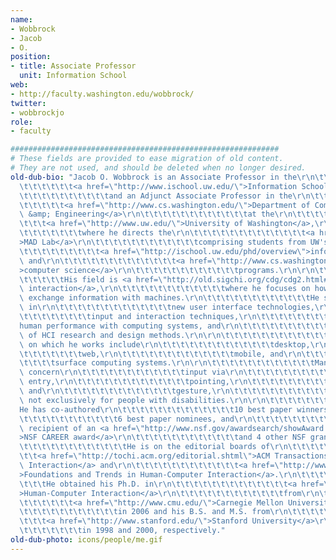 ```yaml
---
name:
- Wobbrock
- Jacob
- O.
position:
- title: Associate Professor
  unit: Information School
web:
- http://faculty.washington.edu/wobbrock/
twitter:
- wobbrockjo
role:
- faculty

############################################################
# These fields are provided to ease migration of old content.
# They are not used, and should be deleted when no longer desired.
old-dub-bio: "Jacob O. Wobbrock is an Associate Professor in the\r\n\t\t\t\t\t\t\t\
  \t\t\t\t\t\t<a href=\"http://www.ischool.uw.edu/\">Information School</a>\r\n\t\t\
  \t\t\t\t\t\t\t\t\t\tand an Adjunct Associate Professor in the\r\n\t\t\t\t\t\t\t\t\
  \t\t\t\t\t<a href=\"http://www.cs.washington.edu/\">Department of Computer Science\
  \ &amp; Engineering</a>\r\n\t\t\t\t\t\t\t\t\t\t\t\tat the\r\n\t\t\t\t\t\t\t\t\t\t\
  \t\t\t<a href=\"http://www.uw.edu/\">University of Washington</a>,\r\n\t\t\t\t\t\
  \t\t\t\t\t\t\twhere he directs the\r\n\t\t\t\t\t\t\t\t\t\t\t\t\t<a href=\"http://depts.washington.edu/madlab/\"\
  >MAD Lab</a>\r\n\t\t\t\t\t\t\t\t\t\t\t\tcomprising students from UW's\r\n\t\t\t\t\
  \t\t\t\t\t\t\t\t\t<a href=\"http://ischool.uw.edu/phd/overview\">information science</a>\
  \ and\r\n\t\t\t\t\t\t\t\t\t\t\t\t\t<a href=\"http://www.cs.washington.edu/education/grad/prospective.html\"\
  >computer science</a>\r\n\t\t\t\t\t\t\t\t\t\t\t\tprograms.\r\n\r\n\t\t\t\t\t\t\t\
  \t\t\t\t\tHis field is <a href=\"http://old.sigchi.org/cdg/cdg2.html#2_1\">human-computer\
  \ interaction</a>,\r\n\t\t\t\t\t\t\t\t\t\t\t\twhere he focuses on how humans interactively\
  \ exchange information with machines.\r\n\t\t\t\t\t\t\t\t\t\t\t\tHe specializes\
  \ in\r\n\t\t\t\t\t\t\t\t\t\t\t\t\tnew user interface technologies,\r\n\t\t\t\t\t\
  \t\t\t\t\t\t\t\tinput and interaction techniques,\r\n\t\t\t\t\t\t\t\t\t\t\t\t\t\
  human performance with computing systems, and\r\n\t\t\t\t\t\t\t\t\t\t\t\t\tthe advancement\
  \ of HCI research and design methods.\r\n\r\n\t\t\t\t\t\t\t\t\t\t\t\tThe platforms\
  \ on which he works include\r\n\t\t\t\t\t\t\t\t\t\t\t\t\tdesktop,\r\n\t\t\t\t\t\t\
  \t\t\t\t\t\t\tweb,\r\n\t\t\t\t\t\t\t\t\t\t\t\t\tmobile, and\r\n\t\t\t\t\t\t\t\t\t\
  \t\t\t\tsurface computing systems.\r\n\r\n\t\t\t\t\t\t\t\t\t\t\t\tMany of his contributions\
  \ concern\r\n\t\t\t\t\t\t\t\t\t\t\t\tinput via\r\n\t\t\t\t\t\t\t\t\t\t\t\t\ttext\
  \ entry,\r\n\t\t\t\t\t\t\t\t\t\t\t\t\tpointing,\r\n\t\t\t\t\t\t\t\t\t\t\t\t\ttouch,\
  \ and\r\n\t\t\t\t\t\t\t\t\t\t\t\t\tgesture,\r\n\t\t\t\t\t\t\t\t\t\t\t\toften but\
  \ not exclusively for people with disabilities.\r\n\r\n\t\t\t\t\t\t\t\t\t\t\t\t\
  He has co-authored\r\n\t\t\t\t\t\t\t\t\t\t\t\t\t10 best paper winners and\r\n\t\t\
  \t\t\t\t\t\t\t\t\t\t\t6 best paper nominees, and\r\n\t\t\t\t\t\t\t\t\t\t\t\tis a\
  \ recipient of an <a href=\"http://www.nsf.gov/awardsearch/showAward.do?AwardNumber=0952786\"\
  >NSF CAREER award</a>\r\n\t\t\t\t\t\t\t\t\t\t\t\tand 4 other NSF grants.\r\n\r\n\
  \t\t\t\t\t\t\t\t\t\t\t\tHe is on the editorial boards of\r\n\t\t\t\t\t\t\t\t\t\t\
  \t\t<a href=\"http://tochi.acm.org/editorial.shtml\">ACM Transactions on Computer-Human\
  \ Interaction</a> and\r\n\t\t\t\t\t\t\t\t\t\t\t\t<a href=\"http://www.nowpublishers.com/hci/\"\
  >Foundations and Trends in Human-Computer Interaction</a>.\r\n\t\t\t\t\t\t\t\t\t\
  \t\t\tHe obtained his Ph.D. in\r\n\t\t\t\t\t\t\t\t\t\t\t\t\t<a href=\"http://www.hcii.cmu.edu/\"\
  >Human-Computer Interaction</a>\r\n\t\t\t\t\t\t\t\t\t\t\t\tfrom\r\n\t\t\t\t\t\t\t\
  \t\t\t\t\t\t<a href=\"http://www.cmu.edu/\">Carnegie Mellon University</a>\r\n\t\
  \t\t\t\t\t\t\t\t\t\t\tin 2006 and his B.S. and M.S. from\r\n\t\t\t\t\t\t\t\t\t\t\
  \t\t\t<a href=\"http://www.stanford.edu/\">Stanford University</a>\r\n\t\t\t\t\t\
  \t\t\t\t\t\t\tin 1998 and 2000, respectively."
old-dub-photo: icons/people/me.gif
---
```

